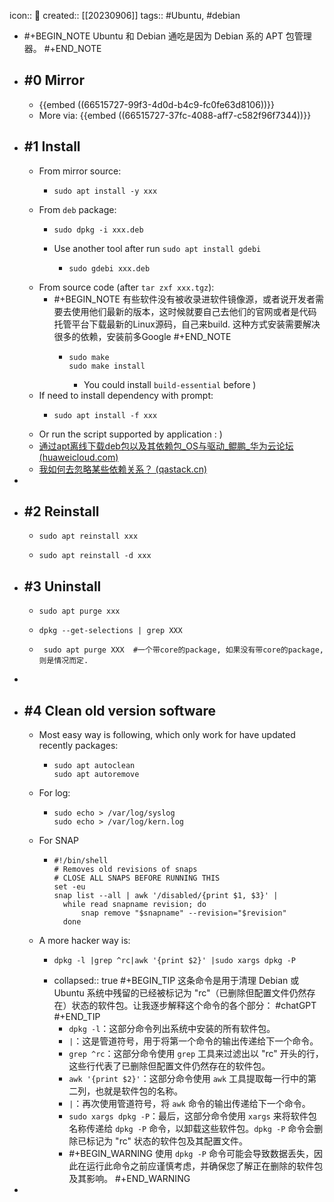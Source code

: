 icon:: 🐧
created:: [[20230906]]
tags:: #Ubuntu, #debian

- #+BEGIN_NOTE
  Ubuntu 和 Debian 通吃是因为 Debian 系的 APT 包管理器。
  #+END_NOTE
- ## \#0 Mirror
  - {{embed ((66515727-99f3-4d0d-b4c9-fc0fe63d8106))}}
  - More via: {{embed ((66515727-37fc-4088-aff7-c582f96f7344))}}
- ## \#1 Install
  - From mirror source:
    - ```shell
      sudo apt install -y xxx
      ```
  - From `deb` package:
    - ```
      sudo dpkg -i xxx.deb
      ```
    - Use another tool after run `sudo apt install gdebi`
      - ```
        sudo gdebi xxx.deb
        ```
  - From source code (after `tar zxf xxx.tgz`):
    - #+BEGIN_NOTE
      有些软件没有被收录进软件镜像源，或者说开发者需要去使用他们最新的版本，这时候就要自己去他们的官网或者是代码托管平台下载最新的Linux源码，自己来build. 这种方式安装需要解决很多的依赖，安装前多Google
      #+END_NOTE
      - ```shell
        sudo make
        sudo make install
        ```
        - You could install `build-essential` before )
  - If need to install dependency with prompt:
    - ```shell
      sudo apt install -f xxx
      ```
  - Or run the script supported by application : )
  - [通过apt离线下载deb包以及其依赖包_OS与驱动_鲲鹏_华为云论坛 (huaweicloud.com)](https://bbs.huaweicloud.com/forum/thread-62703-1-1.html)
  - [我如何去忽略某些依赖关系？ (qastack.cn)](https://qastack.cn/server/250224/how-do-i-get-apt-get-to-ignore-some-dependencies)
-
- ## \#2 Reinstall
  - ```shell
    sudo apt reinstall xxx
    ```
  - ```shell
    sudo apt reinstall -d xxx
    ```
- ## \#3 Uninstall
  - ```shell
    sudo apt purge xxx
    ```
  - ```shell
    dpkg --get-selections | grep XXX
    ```
  - ```shell
     sudo apt purge XXX  #一个带core的package, 如果没有带core的package, 则是情况而定.
    ```
-
- ## \#4 Clean old version software
  - Most easy way is following, which only work for have updated recently packages:
    - ```shell
      sudo apt autoclean
      sudo apt autoremove
      ```
  - For log:
    - ```shell
      sudo echo > /var/log/syslog
      sudo echo > /var/log/kern.log
      ```
  - For SNAP
    - ```shell
      #!/bin/shell
      # Removes old revisions of snaps
      # CLOSE ALL SNAPS BEFORE RUNNING THIS
      set -eu
      snap list --all | awk '/disabled/{print $1, $3}' |
        while read snapname revision; do
            snap remove "$snapname" --revision="$revision"
        done
      ```
  - A more hacker way is:
    - ```shell
      dpkg -l |grep ^rc|awk '{print $2}' |sudo xargs dpkg -P
      ```
    - collapsed:: true
      #+BEGIN_TIP
      这条命令是用于清理 Debian 或 Ubuntu 系统中残留的已经被标记为 "rc"（已删除但配置文件仍然存在）状态的软件包。让我逐步解释这个命令的各个部分：
      #chatGPT
      #+END_TIP
      - `dpkg -l`：这部分命令列出系统中安装的所有软件包。
      - `|`：这是管道符号，用于将第一个命令的输出传递给下一个命令。
      - `grep ^rc`：这部分命令使用 `grep` 工具来过滤出以 "rc" 开头的行，这些行代表了已删除但配置文件仍然存在的软件包。
      - `awk '{print $2}'`：这部分命令使用 `awk` 工具提取每一行中的第二列，也就是软件包的名称。
      - `|`：再次使用管道符号，将 `awk` 命令的输出传递给下一个命令。
      - `sudo xargs dpkg -P`：最后，这部分命令使用 `xargs` 来将软件包名称传递给 `dpkg -P` 命令，以卸载这些软件包。`dpkg -P` 命令会删除已标记为 "rc" 状态的软件包及其配置文件。
      - #+BEGIN_WARNING
        使用 `dpkg -P` 命令可能会导致数据丢失，因此在运行此命令之前应谨慎考虑，并确保您了解正在删除的软件包及其影响。
        #+END_WARNING
-